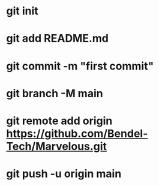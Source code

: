 # git init
# git add README.md
# git commit -m "first commit"
# git branch -M main
# git remote add origin https://github.com/Bendel-Tech/Marvelous.git
# git push -u origin main
